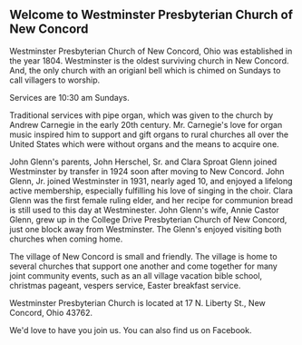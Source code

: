 ---
---
## Welcome to Westminster Presbyterian Church of New Concord

Westminster Presbyterian Church of New Concord, Ohio was established in the year 1804.  Westminster is the oldest surviving church in New Concord.  And, the only church with an origianl bell which is chimed on Sundays to call villagers to worship.

Services are 10:30 am Sundays.

Traditional services with pipe organ, which was given to the church by Andrew Carnegie in the early 20th century.  Mr. Carnegie's love for organ music inspired him to support and gift organs to rural churches all over the United States which were without organs and the means to acquire one.

John Glenn's parents, John Herschel, Sr. and Clara Sproat Glenn joined Westminster by transfer in 1924 soon after moving to New Concord.  John Glenn, Jr. joined Westminster in 1931, nearly aged 10, and enjoyed a lifelong active membership, especially fulfilling his love of singing in the choir.  Clara Glenn was the first female ruling elder, and her recipe for communion bread is still used to this day at Westminester.  John Glenn's wife, Annie Castor Glenn, grew up in the College Drive Presbyterian Church of New Concord, just one block away from Westminster.  The Glenn's enjoyed visiting both churches when coming home.

The village of New Concord is small and friendly.  The village is home to several churches that support one another and come together for many joint community events, such as an all village vacation bible school, christmas pageant, vespers service, Easter breakfast service.

Westminster Presbyterian Church is located at 17 N. Liberty St., New Concord, Ohio  43762.  

We'd love to have you join us.  You can also find us on Facebook.

